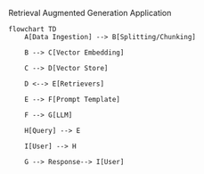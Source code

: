 Retrieval Augmented Generation Application

```mermaid
flowchart TD
    A[Data Ingestion] --> B[Splitting/Chunking]

    B --> C[Vector Embedding]

    C --> D[Vector Store]

    D <--> E[Retrievers] 

    E --> F[Prompt Template]

    F --> G[LLM]

    H[Query] --> E

    I[User] --> H

    G --> Response--> I[User]
```
